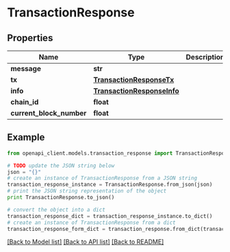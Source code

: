 # TransactionResponse


## Properties
Name | Type | Description | Notes
------------ | ------------- | ------------- | -------------
**message** | **str** |  | 
**tx** | [**TransactionResponseTx**](TransactionResponseTx.md) |  | 
**info** | [**TransactionResponseInfo**](TransactionResponseInfo.md) |  | 
**chain_id** | **float** |  | 
**current_block_number** | **float** |  | 

## Example

```python
from openapi_client.models.transaction_response import TransactionResponse

# TODO update the JSON string below
json = "{}"
# create an instance of TransactionResponse from a JSON string
transaction_response_instance = TransactionResponse.from_json(json)
# print the JSON string representation of the object
print TransactionResponse.to_json()

# convert the object into a dict
transaction_response_dict = transaction_response_instance.to_dict()
# create an instance of TransactionResponse from a dict
transaction_response_form_dict = transaction_response.from_dict(transaction_response_dict)
```
[[Back to Model list]](../README.md#documentation-for-models) [[Back to API list]](../README.md#documentation-for-api-endpoints) [[Back to README]](../README.md)



